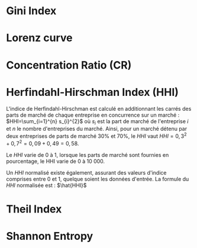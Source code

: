 # Gini Index


# Lorenz curve

# Concentration Ratio (CR)

# Herfindahl-Hirschman Index (HHI)

L'indice de Herfindahl-Hirschman est calculé en additionnant les carrés des parts de marché de chaque entreprise en concurrence sur un marché : $HHI=\sum_{i=1}^{n} s_{i}^{2}$ où $s_{i}$ est la part de marché de l'entreprise $i$ et $n$ le nombre d'entreprises du marché. Ainsi, pour un marché détenu par deux entreprises de parts de marché 30% et 70%, le $HHI$ vaut $HHI=0,3^{2}+0,7^{2}=0,09+0,49=0,58$.

Le $HHI$ varie de 0 à 1, lorsque les parts de marché sont fournies en pourcentage, le HHI varie de 0 à 10 000.

Un $HHI$ normalisé existe également, assurant des valeurs d'indice comprises entre 0 et 1, quelque soient les données d'entrée. La formule du $HHI$ normalisée est : $\hat{HHI}$


# Theil Index

# Shannon Entropy
